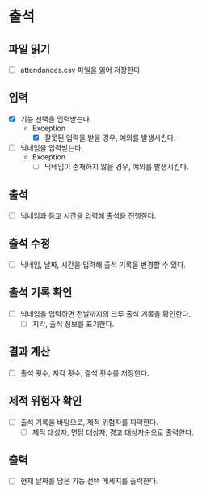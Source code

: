 # 출석

## 파일 읽기
- [ ] attendances.csv 파일을 읽어 저장한다

## 입력
- [x] 기능 선택을 입력받는다.
  - Exception
    - [x] 잘못된 입력을 받을 경우, 예외를 발생시킨다.
- [ ] 닉네임을 입력받는다.
  - Exception
    - [ ] 닉네임이 존재하지 않을 경우, 예외를 발생시킨다.

## 출석
- [ ] 닉네임과 등교 시간을 입력해 출석을 진행한다.

## 출석 수정
- [ ] 닉네임, 날짜, 시간을 입력해 출석 기록을 변경할 수 있다.

## 출석 기록 확인
- [ ] 닉네임을 입력하면 전날까지의 크루 출석 기록을 확인한다.
  - [ ] 지각, 출석 정보를 표기한다.

## 결과 계산
- [ ] 출석 횟수, 지각 횟수, 결석 횟수를 저장한다.

## 제적 위험자 확인
- [ ] 출석 기록을 바탕으로, 제적 위험자를 파악한다.
  - [ ] 제적 대상자, 면담 대상자, 경고 대상자순으로 출력한다.

## 출력
- [ ] 현재 날짜를 담은 기능 선택 메세지를 출력한다.